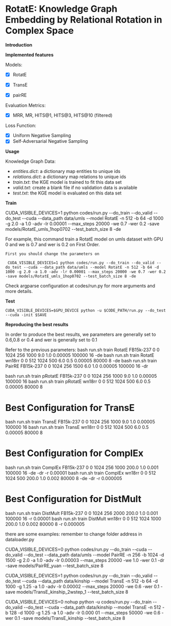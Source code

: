 
# RotatE: Knowledge Graph Embedding by Relational Rotation in Complex Space
**Introduction**


**Implemented features**

Models:
 - [x] RotatE
 - [x] TransE
 - [x] pairRE


Evaluation Metrics:

 - [x] MRR, MR, HITS@1, HITS@3, HITS@10 (filtered)

Loss Function:

 - [x] Uniform Negative Sampling
 - [x] Self-Adversarial Negative Sampling

**Usage**

Knowledge Graph Data:
 - *entities.dict*: a dictionary map entities to unique ids
 - *relations.dict*: a dictionary map relations to unique ids
 - *train.txt*: the KGE model is trained to fit this data set
 - *valid.txt*: create a blank file if no validation data is available
 - *test.txt*: the KGE model is evaluated on this data set

**Train**

 CUDA_VISIBLE_DEVICES=1 python codes/run.py --do_train --do_valid --do_test --cuda --data_path data/umls --model RotatE -n 512 -b 64 -d 1000 -g 2.0 -a 1.0 -adv -lr 0.00001 --max_steps 20000 -we 0.7 -wer 0.2 -save models/RotatE_umls_1hop0702 --test_batch_size 8 -de

For example, this command train a RotatE model on umls dataset with GPU 0 and we is 0.7 and wer is 0.2 on First Order.
```
First you should change the parameters on 

 CUDA_VISIBLE_DEVICES=1 python codes/run.py --do_train --do_valid --do_test --cuda --data_path data/umls --model RotatE -n 512 -b 64 -d 1000 -g 2.0 -a 1.0 -adv -lr 0.00001 --max_steps 20000 -we 0.7 -wer 0.2 -save models/RotatE_umls_1hop0702 --test_batch_size 8 -de
```
   Check argparse configuration at codes/run.py for more arguments and more details.

**Test**

    CUDA_VISIBLE_DEVICES=$GPU_DEVICE python -u $CODE_PATH/run.py --do_test --cuda -init $SAVE

**Reproducing the best results**

In order to produce the best results, we parameters are generally set to 0.6,0.8 or 0.4 and wer is generally set to 0.1

Refer to the previous parameters:
bash run.sh train RotatE FB15k-237 0 0 1024 256 1000 9.0 1.0 0.00005 100000 16 -de
bash run.sh train RotatE wn18rr 0 0 512 1024 500 6.0 0.5 0.00005 80000 8 -de
bash run.sh train PairRE FB15k-237 0 0 1024 256 1500 6.0 1.0 0.00005 100000 16 -dr

bash run.sh train pRotatE FB15k-237 0 0 1024 256 1000 9.0 1.0 0.00005 100000 16
bash run.sh train pRotatE wn18rr 0 0 512 1024 500 6.0 0.5 0.00005 80000 8


# Best Configuration for TransE
bash run.sh train TransE FB15k-237 0 0 1024 256 1000 9.0 1.0 0.00005 100000 16
bash run.sh train TransE wn18rr 0 0 512 1024 500 6.0 0.5 0.00005 80000 8

# Best Configuration for ComplEx
bash run.sh train ComplEx FB15k-237 0 0 1024 256 1000 200.0 1.0 0.001 100000 16 -de -dr -r 0.00001
bash run.sh train ComplEx wn18rr 0 0 512 1024 500 200.0 1.0 0.002 80000 8 -de -dr -r 0.000005

# Best Configuration for DistMult
bash run.sh train DistMult FB15k-237 0 0 1024 256 2000 200.0 1.0 0.001 100000 16 -r 0.00001
bash run.sh train DistMult wn18rr 0 0 512 1024 1000 200.0 1.0 0.002 80000 8 -r 0.000005


there are some examples:
remember to change folder address in dataloader.py

CUDA_VISIBLE_DEVICES=0 python codes/run.py --do_train  --cuda  --do_valid  --do_test  --data_path data/umls --model PairRE  -n 256 -b 1024 -d 1500  -g 2.0 -a 1.0 -adv  -lr 0.00003 --max_steps 20000 -we 1.0 -wer 0.1 -dr -save models/PairRE_yuan --test_batch_size 8

CUDA_VISIBLE_DEVICES=1 python codes/run.py --do_train --do_valid --do_test --cuda --data_path data/kinship --model TransE -n 512 -b 64 -d 1000 -g 1.25 -a 1.0 -adv -lr 0.00002 --max_steps 20000 -we 0.6 -wer 0.1 -save models/TransE_kinship_2wstep_1 --test_batch_size 8


CUDA_VISIBLE_DEVICES=0 nohup python -u codes/run.py --do_train --do_valid --do_test --cuda --data_path data/kinship --model TransE -n 512 -b 128 -d 1000 -g 1.25 -a 1.0 -adv -lr 0.000
01 --max_steps 50000 -we 0.6 -wer 0.1 -save models/TransE_kinship --test_batch_size 8 